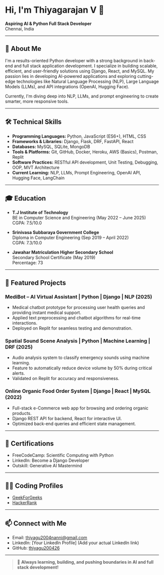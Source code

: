 # Hi, I'm Thiyagarajan V 👋

**Aspiring AI & Python Full Stack Developer**  
Chennai, India

---

## 🚀 About Me

I'm a results-oriented Python developer with a strong background in back-end and full stack application development. I specialize in building scalable, efficient, and user-friendly solutions using Django, React, and MySQL. My passion lies in developing AI-powered applications and exploring cutting-edge technologies like Natural Language Processing (NLP), Large Language Models (LLMs), and API integrations (OpenAI, Hugging Face).

Currently, I'm diving deep into NLP, LLMs, and prompt engineering to create smarter, more responsive tools.

---

## 🛠️ Technical Skills

- **Programming Languages:** Python, JavaScript (ES6+), HTML, CSS
- **Frameworks & Libraries:** Django, Flask, DRF, FastAPI, React
- **Databases:** MySQL, SQLite, MongoDB
- **Tools & Platforms:** Git, GitHub, Docker, Heroku, AWS (Basics), Postman, Replit
- **Software Practices:** RESTful API development, Unit Testing, Debugging, OOP, MVT Architecture
- **Current Learning:** NLP, LLMs, Prompt Engineering, OpenAI API, Hugging Face, LangChain

---

## 🎓 Education

- **T.J Institute of Technology**  
  BE in Computer Science and Engineering (May 2022 – June 2025)  
  CGPA: 7.5/10.0

- **Srinivasa Subbaraya Government College**  
  Diploma in Computer Engineering (Sep 2019 – April 2022)  
  CGPA: 7.3/10.0

- **Jawahar Matriculation Higher Secondary School**  
  Secondary School Certificate (May 2019)  
  Percentage: 73

---

## 🌟 Featured Projects

### MediBot – AI Virtual Assistant | Python | Django | NLP (2025)
- Medical chatbot prototype for processing user health queries and providing instant medical support.
- Applied text preprocessing and chatbot algorithms for real-time interactions.
- Deployed on Replit for seamless testing and demonstration.

### Spatial Sound Scene Analysis | Python | Machine Learning | DRF (2025)
- Audio analysis system to classify emergency sounds using machine learning.
- Feature to automatically reduce device volume by 50% during critical alerts.
- Validated on Replit for accuracy and responsiveness.

### Online Organic Food Order System | Django | React | MySQL (2022)
- Full-stack e-Commerce web app for browsing and ordering organic products.
- Django REST API for backend, React for interactive UI.
- Optimized back-end queries and efficient state management.

---

## 🏅 Certifications

- FreeCodeCamp: Scientific Computing with Python
- LinkedIn: Become a Django Developer
- Outskill: Generative AI Mastermind

---

## 👨‍💻 Coding Profiles

- [GeekForGeeks](https://www.geeksforgeeks.org/user/thiyagu205r3d)
- [HackerRank](https://www.hackerrank.com/profile/thiyagu2004nanni)

---

## 📫 Connect with Me

- Email: thiyagu2004nanni@gmail.com
- LinkedIn: [Your LinkedIn Profile] (Add your actual LinkedIn link)
- GitHub: [thiyagu200426](https://github.com/thiyagu200426)

---

> 🌱 **Always learning, building, and pushing boundaries in AI and full stack development!**

